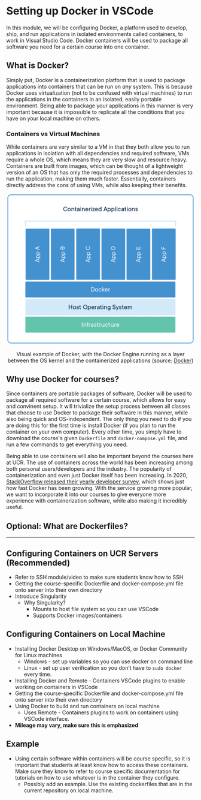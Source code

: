 # Setting up Docker in VSCode

In this module, we will be configuring Docker, a platform used to develop, ship, and run applications in isolated environments called containers, to work in Visual Studio Code. Docker containers will be used to package all software you need for a certain course into one container. 

## What is Docker?

Simply put, Docker is a containerization platform that is used to package applications into containers that can be run on *any* system. This is because Docker uses virtualization (not to be confused with virtual machines) to run the applications in the containers in an isolated, easily portable environment. Being able to package your applications in this manner is very important because it is impossible to replicate all the conditions that you have on your local machine on others.

### Containers vs Virtual Machines

While containers are very similar to a VM in that they both allow you to run applications in isolation with all dependencies and required software, VMs require a whole OS, which means they are very slow and resource heavy. Containers are built from images, which can be thought of a lightweight version of an OS that has only the required processes and dependencies to run the application, making them much faster. Essentially, containers directly address the cons of using VMs, while also keeping their benefits.

<p align="center">
   <img src="images/docker-example.png">
</p>
<p align="center">
   Visual example of Docker, with the Docker Engine running as a layer between the OS kernel and the containerized applications (source: <a href="https://www.docker.com/resources/what-container/">Docker</a>)
</p>

## Why use Docker for courses?

Since containers are portable packages of software, Docker will be used to package all required software for a certain course, which allows for easy and convinent setup. It will trivialize the setup process between all classes that choose to use Docker to package their software in this manner, while also being quick and OS-independent. The only thing you need to do if you are doing this for the first time is install Docker (if you plan to run the container on your own computer). Every other time, you simply have to download the course's given `Dockerfile` and `docker-compose.yml` file, and run a few commands to get everything you need. 

Being able to use containers will also be important beyond the courses here at UCR. The use of containers across the world has been increasing among both personal users/developers and the industry. The popularity of containerization and even just Docker itself has been increasing. In 2020, [StackOverflow released their yearly developer survey](https://www.section.io/engineering-education/why-is-docker-so-popular/#The_popularity_of_Docker:~:text=The%20popularity%20of%20Docker), which shows just how fast Docker has been growing. With the service growing more popular, we want to incorporate it into our courses to give everyone more experience with containerization software, while also making it incredibly useful.

## Optional: What are Dockerfiles?

---

## Configuring Containers on UCR Servers (Recommended)

- Refer to SSH module/video to make sure students know how to SSH
- Getting the course-specific Dockerfile and docker-compose.yml file onto server into their own directory
- Introduce Singularity
    - Why Singularity?
        - Mounts to host file system so you can use VSCode
        - Supports Docker images/containers

## Configuring Containers on Local Machine
- Installing Docker Desktop on Windows/MacOS, or Docker Community for Linux machines
    - Windows - set up variables so you can use docker on command line
    - Linux - set up user verification so you don’t have to `sudo docker` every time.
- Installing Docker and Remote - Containers VSCode plugins to enable working on containers in VSCode
- Getting the course-specific Dockerfile and docker-compose.yml file onto server into their own directory
- Using Docker to build and run containers on local machine
    - Uses Remote - Containers plugins to work on containers using VSCode interface.
- **Mileage may vary, make sure this is emphasized**
## Example
- Using certain software within containers will be course specific, so it is important that students at least know how to access these containers. Make sure they know to refer to course specific documentation for tutorials on how to use whatever is in the container they configure.
    - Possibly add an example. Use the existing dockerfiles that are in the current repository on local machine.